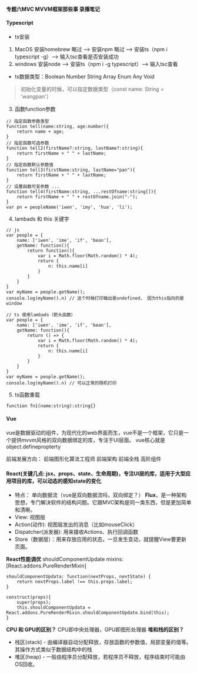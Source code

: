 #### 专题六MVC MVVM框架那些事 录播笔记

#### Typescript
* ts安装
1. MacOS
安装homebrew 略过 --> 安装npm 略过 --> 安装ts（npm i typescript -g）--> 输入tsc查看是否安装成功
2. windows
安装node --> 安装ts（npm i -g typescript）--> 输入tsc查看

* ts数据类型：Boolean Number String Array Enum Any Void
> 初始化变量的时候，可以指定数据类型（const name: String = 'wangpan'）

3. 函数function参数
```
// 指定函数参数类型
function tell(name:string, age:number){
    return name + age;
}
// 指定函数可选参数
function tell2(firstName?:string, lastName?:string){
    return firstName + " " + lastName;
}
// 指定函数默认参数值
function tell3(firstName:string, lastName="pan"){
    return firstName + " " + lastName;
}
// 设置函数可变参数 ...
function tell4(firstName:string, ...restOfname:string[]){
    return firstName + " " + restOfname.join("-");
}
var pn = peopleName('iwen', 'imy', 'hua', 'li');
```

4. lambads 和 this 关键字
```
// js
var people = {
    name: ['iwen', 'ime', 'if', 'bean'],
    getName: function(){
        return function(){
            var i = Math.floor(Math.random() * 4);
            return {
                n: this.name[i]
            }
        }
    }
}
var myName = people.getName();
console.log(myName().n) // 这个时候打印输出是undefined， 因为this指向的是window

// ts 使用lambads（箭头函数）
var people = {
    name: ['iwen', 'ime', 'if', 'bean'],
    getName: function(){
        return () => {
            var i = Math.floor(Math.random() * 4);
            return {
                n: this.name[i]
            }
        }
    }
}
var myName = people.getName();
console.log(myName().n) // 可以正常的随机打印
```

5. ts函数重载
```
function fn1(name:string):string{}
```




#### Vue
vue是数据驱动的组件，为现代化的web界面而生，vue不是一个框架，它只是一个提供mvvm风格的双向数据绑定的库，专注于UI层面。
vue核心就是object.definepropterty


前端发展方向：
前端图形化算法工程师
前端架构
前端全栈
高阶组件

#### React(关键几点: jsx、props、state、生命周期)，专注UI层的库，适用于大型应用项目的库，可以动态的感知state的变化
* 特点： 单向数据流（vue是双向数据流吗，双向绑定？）
**Flux**，是一种架构思想，专门解决软件的结构问题。它跟MVC架构是同一类东西，但是更加简单和清晰。
* View: 视图层
* Action(动作): 视图层发出的消息（比如mouseClick）
* Dispatcher(派发器): 用来接收Actions、执行回调函数
* Store（数据层）：用来存放应用的状态，一旦发生变动，就提醒View要更新页面。

**React性能调优**
shouldComponentUpdate
mixins: [React.addons.PureRenderMixin]
```
shouldComponentUpdata: function(nextProps, nextState) {
    return nextProps.label !== this.props.label;
}

construct(props){
    super(props);
    this.shouldComponentUpdata = React.addons.PureRenderMixin.shouldComponentUpdate.bind(this);
}
```

**CPU 和 GPU的区别？**  CPU即中央处理器，GPU即图形处理器
**堆和栈的区别？**  
* 栈区(stack) - 由编译器自动分配释放，存放函数的参数值，局部变量的值等。其操作方式类似于数据结构中的栈
* 堆区(heap) - 一般由程序员分配释放，若程序员不释放，程序结束时可能由OS回收。